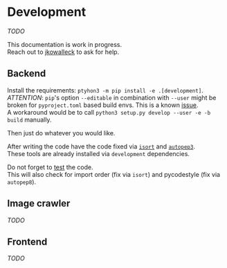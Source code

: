 # Development

_TODO_

This documentation is work in progress.   
Reach out to [jkowalleck](https://github.com/jkowalleck) to ask for help.


## Backend

Install the requirements: `ptyhon3 -m pip install -e .[development]`.  
*ATTENTION*: `pip`'s option `--editable` in combination with `--user` might be broken for `pyproject.toml` based build envs.
This is a known [issue](https://github.com/pypa/pip/issues/6375).  
A workaround would be to call `python3 setup.py develop --user -e -b build` manually.

Then just do whatever you would like.  

After writing the code have the code fixed via
[`isort`](https://pypi.org/project/isort/) and
[`autopep3`](https://pypi.org/project/autopep3/).   
These tools are already installed via `development` dependencies.

Do not forget to [test](testing.md) the code.  
This will also check for
import order (fix via `isort`) and
pycodestyle (fix via `autopep8`).

## Image crawler

_TODO_


## Frontend

_TODO_
